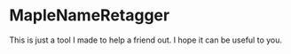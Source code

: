 # MapleNameRetagger
This is just a tool I made to help a friend out. I hope it can be useful to you.
